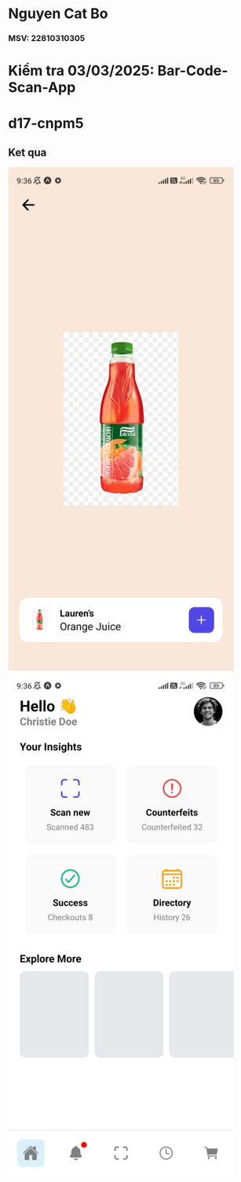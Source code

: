 # Nguyen Cat Bo
### MSV: 22810310305
#  Kiểm tra 03/03/2025: Bar-Code-Scan-App
# d17-cnpm5
## Ket qua
![anh1](1.jpg)
![anh2](2.jpg)
